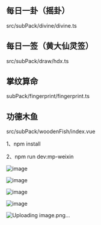 ## 每日一卦（摇卦）
src/subPack/divine/divine.ts

## 每日一签（黄大仙灵签）
src/subPack/draw/hdx.ts

## 掌纹算命
subPack/fingerprint/fingerprint.ts

## 功德木鱼
src/subPack/woodenFish/index.vue

<!-- 安装 -->

1、npm install

<!-- 打包 -->

2、npm run dev:mp-weixin


![image](https://github.com/aliaoJin/wxapplet/assets/79967951/82afa82f-fc06-410b-907e-5b8ca43a8ab1)


![image](https://github.com/aliaoJin/wxapplet/assets/79967951/6326c4f3-8fbb-475d-9e92-212c565b1234)

![image](https://github.com/aliaoJin/wxapplet/assets/79967951/e1b93340-82fc-460d-b90a-fdc27df60f54)

![image](https://github.com/aliaoJin/wxapplet/assets/79967951/7d91d613-cf1b-4d3b-bca7-74a9459f6be0)


![Uploading image.png…]()
